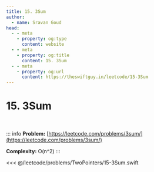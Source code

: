 ```yaml
---
title: 15. 3Sum
author:
  - name: Sravan Goud
head:
  - - meta
    - property: og:type
      content: website
  - - meta
    - property: og:title
      content: 15. 3Sum
  - - meta
    - property: og:url
      content: https://theswiftguy.in/leetcode/15-3Sum
---
```


# 15. 3Sum

<br/>

::: info
**Problem:** [https://leetcode.com/problems/3sum/](https://leetcode.com/problems/3sum/)

**Complexity:** O(n^2)
:::

<<< @/leetcode/problems/TwoPointers/15-3Sum.swift